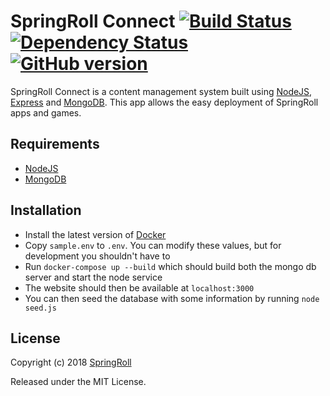 # SpringRoll Connect [![Build Status](https://travis-ci.org/SpringRoll/SpringRollConnect.svg)](https://travis-ci.org/SpringRoll/SpringRollConnect) [![Dependency Status](https://david-dm.org/SpringRoll/SpringRollConnect.svg)](https://david-dm.org/SpringRoll/SpringRollConnect) [![GitHub version](https://badge.fury.io/gh/SpringRoll%2FSpringRollConnect.svg)](http://badge.fury.io/gh/SpringRoll%2FSpringRollConnect)

SpringRoll Connect is a content management system built using [NodeJS](https://nodejs.org/), [Express](http://expressjs.com/) and [MongoDB](https://www.mongodb.org/). This app allows the easy deployment of SpringRoll apps and games.

## Requirements

* [NodeJS](https://nodejs.org/)
* [MongoDB](https://www.mongodb.org/)

## Installation

* Install the latest version of [Docker](https://www.docker.com/)
* Copy `sample.env` to `.env`. You can modify these values, but for development you shouldn't have to
* Run `docker-compose up --build` which should build both the mongo db server and start the node service
* The website should then be available at `localhost:3000`
* You can then seed the database with some information by running `node seed.js`

## License

Copyright (c) 2018 [SpringRoll](https://github.com/SpringRoll)

Released under the MIT License.
